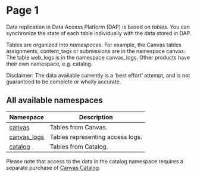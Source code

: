 # Page 1

Data replication in Data Access Platform (DAP) is based on _tables_. You can synchronize the state of each table individually with the data stored in DAP.

Tables are organized into _namespaces_. For example, the Canvas tables assignments, content\_tags or submissions are in the namespace canvas. The table web\_logs is in the namespace canvas\_logs. Other products have their own namespace, e.g. catalog.

Disclaimer: The data available currently is a ‘best effort’ attempt, and is not guaranteed to be complete or wholly accurate.

## All available namespaces

| Namespace                                                                                                                         | Description                      |
| --------------------------------------------------------------------------------------------------------------------------------- | -------------------------------- |
| [canvas](https://github.com/instructure/api-docu-portal/blob/test/gitbook/services/dap/canvas.md#tables-in-canvas)                | Tables from Canvas.              |
| [canvas\_logs](https://github.com/instructure/api-docu-portal/blob/test/gitbook/services/dap/canvaslogs.md#tables-in-canvas-logs) | Tables representing access logs. |
| [catalog](https://github.com/instructure/api-docu-portal/blob/test/gitbook/services/dap/catalog.md#tables-in-catalog)             | Tables from Catalog.             |

Please note that access to the data in the catalog namespace requires a separate purchase of [Canvas Catalog](https://community.canvaslms.com/t5/Canvas-Catalog/What-is-Canvas-Catalog/ta-p/1764).

[\
](https://inst.gitbook.io/test-instructure-api-documentation-portal/itrTPCOhkudBF8CjNrin/services/dap/limits-policies)
